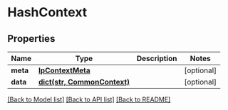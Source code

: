 # HashContext

## Properties
Name | Type | Description | Notes
------------ | ------------- | ------------- | -------------
**meta** | [**IpContextMeta**](IpContextMeta.md) |  | [optional] 
**data** | [**dict(str, CommonContext)**](CommonContext.md) |  | [optional] 

[[Back to Model list]](../README.md#documentation-for-models) [[Back to API list]](../README.md#documentation-for-api-endpoints) [[Back to README]](../README.md)


